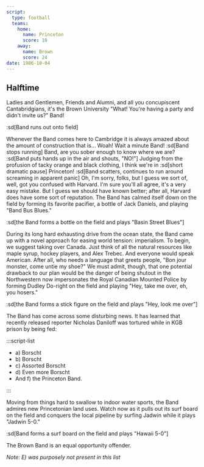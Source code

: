 ```yaml
---
script:
  type: football
  teams:
    home:
      name: Princeton
      score: 10
    away:
      name: Brown
      score: 24
date: 1986-10-04
---
```


## Halftime

Ladies and Gentlemen, Friends and Alumni, and all you concupiscent Cantabridgians, it's the Brown University "What! You're having a party and didn't invite us?" Band!

:sd[Band runs out onto field]

Whenever the Band comes here to Cambridge it is always amazed about the amount of construction that is... Woah! Wait a minute Band! :sd[Band stops running] Band, are you sober enough to know where we are? :sd[Band puts hands up in the air and shouts, "NO!"] Judging from the profusion of tacky orange and black clothing, I think we're in :sd[short dramatic pause] Princeton! :sd[Band scatters, continues to run around screaming in apparent panic] Oh, I'm sorry, folks, but I guess we sort of, well, got you confused with Harvard. I'm sure you'll all agree, it's a very easy mistake. But I guess we should have known better; after all, Harvard does have some sort of reputation. The Band has calmed itself down on the field by forming its favorite pacifier, a bottle of Jack Daniels, and playing "Band Bus Blues."

:sd[the Band forms a bottle on the field and plays "Basin Street Blues"]

During its long hard exhausting drive from the ocean state, the Band came up with a novel approach for easing world tension: imperialism. To begin, we suggest taking over Canada. Just think of all the natural resources like maple syrup, hockey players, and Alex Trebec. And everyone would speak American. After all, who needs a language that greets people, "Bon jour monster, come untie my shoe?" We must admit, though, that one potential drawback to our plan would be the danger of being shutout in the Northwestern now impersonates the Royal Canadian Mounted Police by forming Dudley Do-right on the field and playing "Hey, take me over, eh, you hosers."

:sd[the Band forms a stick figure on the field and plays "Hey, look me over"]

The Band has come across some disturbing news. It has learned that recently released reporter Nicholas Daniloff was tortured while in KGB prison by being fed:

:::script-list

- a) Borscht
- b) Borscht
- c) Assorted Borscht
- d) Even more Borscht
- And f) the Princeton Band.

:::

Moving from things hard to swallow to indoor water sports, the Band admires new Princetonian land uses. Watch now as it pulls out its surf board on the field and conquers the local pipeline by surfing Jadwin while it plays "Jadwin 5-0."

:sd[Band forms a surf board on the field and plays "Hawaii 5-0"]

The Brown Band is an equal opportunity offender.

_Note: E) was purposely not present in this list_
